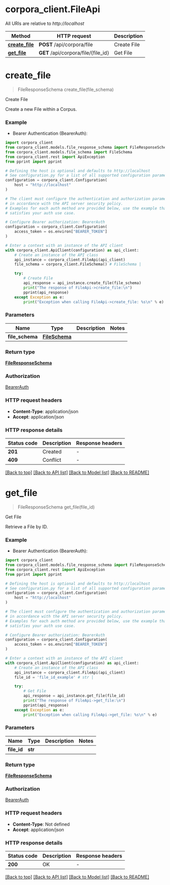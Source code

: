 # corpora_client.FileApi

All URIs are relative to *http://localhost*

Method | HTTP request | Description
------------- | ------------- | -------------
[**create_file**](FileApi.md#create_file) | **POST** /api/corpora/file | Create File
[**get_file**](FileApi.md#get_file) | **GET** /api/corpora/file/{file_id} | Get File


# **create_file**
> FileResponseSchema create_file(file_schema)

Create File

Create a new File within a Corpus.

### Example

* Bearer Authentication (BearerAuth):

```python
import corpora_client
from corpora_client.models.file_response_schema import FileResponseSchema
from corpora_client.models.file_schema import FileSchema
from corpora_client.rest import ApiException
from pprint import pprint

# Defining the host is optional and defaults to http://localhost
# See configuration.py for a list of all supported configuration parameters.
configuration = corpora_client.Configuration(
    host = "http://localhost"
)

# The client must configure the authentication and authorization parameters
# in accordance with the API server security policy.
# Examples for each auth method are provided below, use the example that
# satisfies your auth use case.

# Configure Bearer authorization: BearerAuth
configuration = corpora_client.Configuration(
    access_token = os.environ["BEARER_TOKEN"]
)

# Enter a context with an instance of the API client
with corpora_client.ApiClient(configuration) as api_client:
    # Create an instance of the API class
    api_instance = corpora_client.FileApi(api_client)
    file_schema = corpora_client.FileSchema() # FileSchema | 

    try:
        # Create File
        api_response = api_instance.create_file(file_schema)
        print("The response of FileApi->create_file:\n")
        pprint(api_response)
    except Exception as e:
        print("Exception when calling FileApi->create_file: %s\n" % e)
```



### Parameters


Name | Type | Description  | Notes
------------- | ------------- | ------------- | -------------
 **file_schema** | [**FileSchema**](FileSchema.md)|  | 

### Return type

[**FileResponseSchema**](FileResponseSchema.md)

### Authorization

[BearerAuth](../README.md#BearerAuth)

### HTTP request headers

 - **Content-Type**: application/json
 - **Accept**: application/json

### HTTP response details

| Status code | Description | Response headers |
|-------------|-------------|------------------|
**201** | Created |  -  |
**409** | Conflict |  -  |

[[Back to top]](#) [[Back to API list]](../README.md#documentation-for-api-endpoints) [[Back to Model list]](../README.md#documentation-for-models) [[Back to README]](../README.md)

# **get_file**
> FileResponseSchema get_file(file_id)

Get File

Retrieve a File by ID.

### Example

* Bearer Authentication (BearerAuth):

```python
import corpora_client
from corpora_client.models.file_response_schema import FileResponseSchema
from corpora_client.rest import ApiException
from pprint import pprint

# Defining the host is optional and defaults to http://localhost
# See configuration.py for a list of all supported configuration parameters.
configuration = corpora_client.Configuration(
    host = "http://localhost"
)

# The client must configure the authentication and authorization parameters
# in accordance with the API server security policy.
# Examples for each auth method are provided below, use the example that
# satisfies your auth use case.

# Configure Bearer authorization: BearerAuth
configuration = corpora_client.Configuration(
    access_token = os.environ["BEARER_TOKEN"]
)

# Enter a context with an instance of the API client
with corpora_client.ApiClient(configuration) as api_client:
    # Create an instance of the API class
    api_instance = corpora_client.FileApi(api_client)
    file_id = 'file_id_example' # str | 

    try:
        # Get File
        api_response = api_instance.get_file(file_id)
        print("The response of FileApi->get_file:\n")
        pprint(api_response)
    except Exception as e:
        print("Exception when calling FileApi->get_file: %s\n" % e)
```



### Parameters


Name | Type | Description  | Notes
------------- | ------------- | ------------- | -------------
 **file_id** | **str**|  | 

### Return type

[**FileResponseSchema**](FileResponseSchema.md)

### Authorization

[BearerAuth](../README.md#BearerAuth)

### HTTP request headers

 - **Content-Type**: Not defined
 - **Accept**: application/json

### HTTP response details

| Status code | Description | Response headers |
|-------------|-------------|------------------|
**200** | OK |  -  |

[[Back to top]](#) [[Back to API list]](../README.md#documentation-for-api-endpoints) [[Back to Model list]](../README.md#documentation-for-models) [[Back to README]](../README.md)

